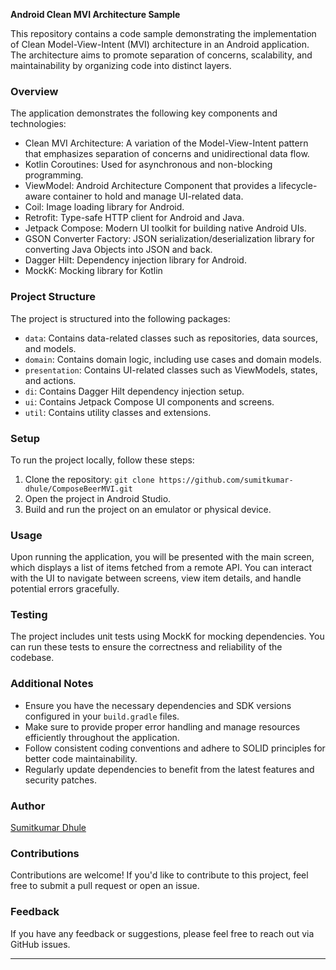 **Android Clean MVI Architecture Sample**

This repository contains a code sample demonstrating the implementation of Clean Model-View-Intent (MVI) architecture in an Android application. The architecture aims to promote separation of concerns, scalability, and maintainability by organizing code into distinct layers.

### Overview

The application demonstrates the following key components and technologies:

- Clean MVI Architecture: A variation of the Model-View-Intent pattern that emphasizes separation of concerns and unidirectional data flow.
- Kotlin Coroutines: Used for asynchronous and non-blocking programming.
- ViewModel: Android Architecture Component that provides a lifecycle-aware container to hold and manage UI-related data.
- Coil: Image loading library for Android.
- Retrofit: Type-safe HTTP client for Android and Java.
- Jetpack Compose: Modern UI toolkit for building native Android UIs.
- GSON Converter Factory: JSON serialization/deserialization library for converting Java Objects into JSON and back.
- Dagger Hilt: Dependency injection library for Android.
- MockK: Mocking library for Kotlin

### Project Structure

The project is structured into the following packages:

- `data`: Contains data-related classes such as repositories, data sources, and models.
- `domain`: Contains domain logic, including use cases and domain models.
- `presentation`: Contains UI-related classes such as ViewModels, states, and actions.
- `di`: Contains Dagger Hilt dependency injection setup.
- `ui`: Contains Jetpack Compose UI components and screens.
- `util`: Contains utility classes and extensions.

### Setup

To run the project locally, follow these steps:

1. Clone the repository: `git clone https://github.com/sumitkumar-dhule/ComposeBeerMVI.git`
2. Open the project in Android Studio.
3. Build and run the project on an emulator or physical device.

### Usage

Upon running the application, you will be presented with the main screen, which displays a list of items fetched from a remote API. You can interact with the UI to navigate between screens, view item details, and handle potential errors gracefully.

### Testing

The project includes unit tests using MockK for mocking dependencies. You can run these tests to ensure the correctness and reliability of the codebase.

### Additional Notes

- Ensure you have the necessary dependencies and SDK versions configured in your `build.gradle` files.
- Make sure to provide proper error handling and manage resources efficiently throughout the application.
- Follow consistent coding conventions and adhere to SOLID principles for better code maintainability.
- Regularly update dependencies to benefit from the latest features and security patches.

### Author

[Sumitkumar Dhule](https://github.com/sumitkumar-dhule)

### Contributions

Contributions are welcome! If you'd like to contribute to this project, feel free to submit a pull request or open an issue.

### Feedback

If you have any feedback or suggestions, please feel free to reach out via GitHub issues.

---

